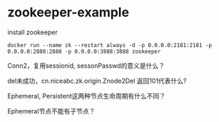 # zookeeper-example

install zookeeper

    docker run --name zk --restart always -d -p 0.0.0.0:2181:2181 -p 0.0.0.0:2888:2888 -p 0.0.0.0:3888:3888 zookeeper

Conn2，复用sessionid, sessonPasswd的意义是什么？

del未成功，cn.niceabc.zk.origin.Znode2Del
返回101代表什么?

Ephemeral, Persistent这两种节点生命周期有什么不同？

Ephemeral节点不能有子节点？